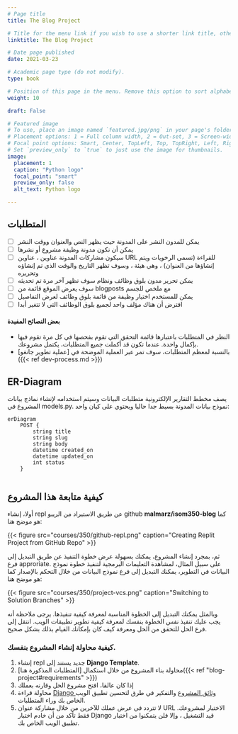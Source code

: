 ```yaml
---
# Page title
title: The Blog Project

# Title for the menu link if you wish to use a shorter link title, otherwise remove this option.
linktitle: The Blog Project

# Date page published
date: 2021-03-23

# Academic page type (do not modify).
type: book

# Position of this page in the menu. Remove this option to sort alphabetically.
weight: 10

draft: False

# Featured image
# To use, place an image named `featured.jpg/png` in your page's folder.
# Placement options: 1 = Full column width, 2 = Out-set, 3 = Screen-width
# Focal point options: Smart, Center, TopLeft, Top, TopRight, Left, Right, BottomLeft, Bottom, BottomRight
# Set `preview_only` to `true` to just use the image for thumbnails.
image:
  placement: 1
  caption: "Python logo"
  focal_point: "smart"
  preview_only: false
  alt_text: Python logo

---
```


## المتطلبات

- [ ] يمكن للمدون النشر على المدونة حيث يظهر النص والعنوان ووقت النشر
- [ ] يمكن أن تكون مدونة وظيفة مشروع أو نشرها
- [ ] سيكون مشاركات المدونة عناوين ، عناوين URL للقراءة (تسمى الرخويات ويتم إنشاؤها من العنوان) ، وهي هيئة ، وسوف تظهر التاريخ والوقت الذي تم إنشاؤه وتحريره
- [ ] يمكن تحرير مدون بلوق وظائف ونظام سوف تظهر آخر مرة تم تحديثه
- [ ] سوف يعرض الموقع قائمة من blogposts مع ملخص للجسم
- [ ] يمكن للمستخدم اختيار وظيفة من قائمة بلوق وظائف لعرض التفاصيل
- [ ] افترض أن هناك مؤلف واحد لجميع بلوق الوظائف التي لا تتغير أبدا 

#### بعض النصائح المفيدة

- النظر في المتطلبات باعتبارها قائمة التحقق التي تقوم بفحصها في كل مرة تقوم فيها بإكمال واحدة. عندما تكون قد أكملت جميع المتطلبات، يكتمل مشروعك. 
- بالنسبة لمعظم المتطلبات، سوف تمر عبر العملية الموضحة في [عملية تطوير جانغو]({{< ref dev-process.md >}})

## ER-Diagram

يصف مخطط التقارير الإلكترونية متطلبات البيانات وسيتم استخدامه لإنشاء نماذج بيانات المشروع في models.py. نموذج بيانات المدونة بسيط جدا حاليا ويحتوي على كيان واحد:

```mermaid
erDiagram
    POST {
        string title
        string slug
        string body
        datetime created_on
        datetime updated_on
        int status 
    }
    
```

## كيفية متابعة هذا المشروع

أولا، إنشاء repl عن طريق الاستيراد من الريبو github **malmarz/isom350-blog** كما هو موضح هنا:

{{< figure src="courses/350/github-repl.png" caption="Creating Replit Project from GitHub Repo" >}}

ثم، بمجرد إنشاء المشروع، يمكنك بسهولة عرض خطوة التنفيذ عن طريق التبديل إلى فرع approriate. على سبيل المثال، لمشاهدة التعليمات البرمجية لتنفيذ خطوة نموذج البيانات في التطوير، يمكنك التبديل إلى فرع نموذج البيانات من خلال التحكم بالإصدار كما هو موضح هنا:

{{< figure src="courses/350/project-vcs.png" caption="Switching to Solution Branches" >}}

وبالمثل يمكنك التبديل إلى الخطوة المناسبة لمعرفة كيفية تنفيذها.
يرجى ملاحظة أنه يجب عليك تنفيذ نفس الخطوة بنفسك لمعرفة كيفية تطوير تطبيقات الويب. انتقل إلى فرع الحل للتحقق من الحل ومعرفة كيف كان بإمكانك القيام بذلك بشكل صحيح.

### كيفية محاولة إنشاء المشروع بنفسك.

1. إنشاء repl جديد يستند إلى **Django Template**.
2. محاولة بناء المشروع من خلال استكمال [المتطلبات المذكورة هنا]({{< ref "blog-project#requirements" >}})
3. إذا كان عالقا، افتح مشروع الحل وقارنه بعملك
4. محاولة قراءة [Django وثائق المشروع](https://docs.djangoproject.com/en/3.1/) والتفكير في طرق لتحسين تطبيق الويب الخاص بك وراء المتطلبات.
5. لا تتردد في عرض عملك للآخرين من خلال مشاركة عنوان URL الاختبار لمشروعك. فقط تأكد من أن خادم اختبار Django قيد التشغيل ، وإلا فلن يتمكنوا من اختبار تطبيق الويب الخاص بك.


